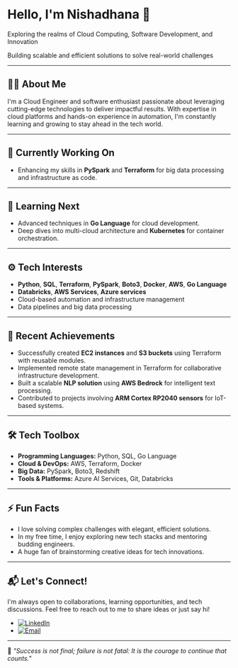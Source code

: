 # Hello, I'm Nishadhana 👋

Exploring the realms of Cloud Computing, Software Development, and Innovation

Building scalable and efficient solutions to solve real-world challenges

---

## 🧑‍💻 About Me
I'm a Cloud Engineer and software enthusiast passionate about leveraging cutting-edge technologies to deliver impactful results. With expertise in cloud platforms and hands-on experience in automation, I'm constantly learning and growing to stay ahead in the tech world.

---

## 🔭 Currently Working On
- Enhancing my skills in **PySpark** and **Terraform** for big data processing and infrastructure as code.

---

## 🌱 Learning Next
- Advanced techniques in **Go Language** for cloud development.
- Deep dives into multi-cloud architecture and **Kubernetes** for container orchestration.

---

## ⚙️ Tech Interests
- **Python**, **SQL**, **Terraform**, **PySpark**, **Boto3**, **Docker**, **AWS**, **Go Language**
- **Databricks**, **AWS Services**, **Azure services**
- Cloud-based automation and infrastructure management
- Data pipelines and big data processing

---

## 🎯 Recent Achievements
- Successfully created **EC2 instances** and **S3 buckets** using Terraform with reusable modules.
- Implemented remote state management in Terraform for collaborative infrastructure development.
- Built a scalable **NLP solution** using **AWS Bedrock** for intelligent text processing.
- Contributed to projects involving **ARM Cortex RP2040 sensors** for IoT-based systems.

---

## 🛠️ Tech Toolbox
- **Programming Languages:** Python, SQL, Go Language
- **Cloud & DevOps:** AWS, Terraform, Docker
- **Big Data:** PySpark, Boto3, Redshift
- **Tools & Platforms:** Azure AI Services, Git, Databricks

---

## ⚡ Fun Facts
- I love solving complex challenges with elegant, efficient solutions.
- In my free time, I enjoy exploring new tech stacks and mentoring budding engineers.
- A huge fan of brainstorming creative ideas for tech innovations.

---

## 📬 Let's Connect!
I'm always open to collaborations, learning opportunities, and tech discussions. Feel free to reach out to me to share ideas or just say hi!

- [![LinkedIn](https://img.shields.io/badge/LinkedIn-Nishadhana-blue?logo=linkedin)](http://www.linkedin.com/in/nishadhana-b-sns)
- [![Email](https://img.shields.io/badge/Email-nishadhana.profiles@gmail.com-red?logo=gmail)](mailto:nishadhana.profiles@gmail.com)

---

🌟 *"Success is not final; failure is not fatal: It is the courage to continue that counts."*
